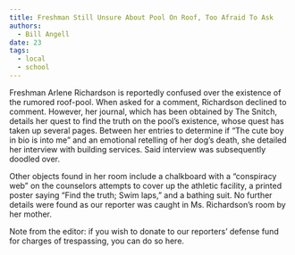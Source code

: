 ```yaml
---
title: Freshman Still Unsure About Pool On Roof, Too Afraid To Ask
authors:
  - Bill Angell
date: 23
tags:
  - local
  - school
---
```


Freshman Arlene Richardson is reportedly confused over the existence of the rumored roof-pool. When asked for a comment, Richardson declined to comment. However, her journal, which has been obtained by The Snitch, details her quest to find the truth on the pool’s existence, whose quest has taken up several pages. Between her entries to determine if “The cute boy in bio is into me” and an emotional retelling of her dog’s death, she detailed her interview with building services. Said interview was subsequently doodled over. 

Other objects found in her room include a chalkboard with a “conspiracy web” on the counselors attempts to cover up the athletic facility, a printed poster saying “Find the truth; Swim laps,” and a bathing suit. No further details were found as our reporter was caught in Ms. Richardson’s room by her mother. 

Note from the editor: if you wish to donate to our reporters’ defense fund for charges of trespassing, you can do so here.
